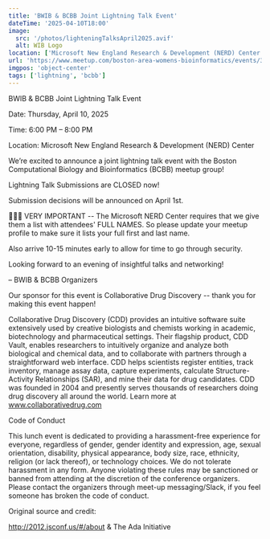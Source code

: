 ```yaml
---
title: 'BWIB & BCBB Joint Lightning Talk Event'
dateTime: '2025-04-10T18:00'
image:
  src: '/photos/lighteningTalksApril2025.avif'
  alt: WIB Logo
location: ['Microsoft New England Research & Development (NERD) Center']
url: 'https://www.meetup.com/boston-area-womens-bioinformatics/events/306662320/?utm_medium=referral&utm_campaign=share-btn_savedevents_share_modal&utm_source=link'
imgpos: 'object-center'
tags: ['lightning', 'bcbb']
---
```


BWIB & BCBB Joint Lightning Talk Event

Date: Thursday, April 10, 2025

Time: 6:00 PM – 8:00 PM

Location: Microsoft New England Research & Development (NERD) Center

We’re excited to announce a joint lightning talk event with the Boston Computational Biology and Bioinformatics (BCBB) meetup group!

Lightning Talk Submissions are CLOSED now!

Submission decisions will be announced on April 1st.

📢📢📢 VERY IMPORTANT -- The Microsoft NERD Center requires that we give them a list with attendees' FULL NAMES. So please update your meetup profile to make sure it lists your full first and last name.

Also arrive 10-15 minutes early to allow for time to go through security.

Looking forward to an evening of insightful talks and networking!

– BWIB & BCBB Organizers

Our sponsor for this event is Collaborative Drug Discovery -- thank you for making this event happen!

Collaborative Drug Discovery (CDD) provides an intuitive software suite extensively used by creative biologists and chemists working in academic, biotechnology and pharmaceutical settings. Their flagship product, CDD Vault, enables researchers to intuitively organize and analyze both biological and chemical data, and to collaborate with partners through a straightforward web interface. CDD helps scientists register entities, track inventory, manage assay data, capture experiments, calculate Structure-Activity Relationships (SAR), and mine their data for drug candidates. CDD was founded in 2004 and presently serves thousands of researchers doing drug discovery all around the world. Learn more at www.collaborativedrug.com

Code of Conduct

This lunch event is dedicated to providing a harassment-free experience for everyone, regardless of gender, gender identity and expression, age, sexual orientation, disability, physical appearance, body size, race, ethnicity, religion (or lack thereof), or technology choices. We do not tolerate harassment in any form. Anyone violating these rules may be sanctioned or banned from attending at the discretion of the conference organizers. Please contact the organizers through meet-up messaging/Slack, if you feel someone has broken the code of conduct.

Original source and credit:

http://2012.jsconf.us/#/about & The Ada Initiative
